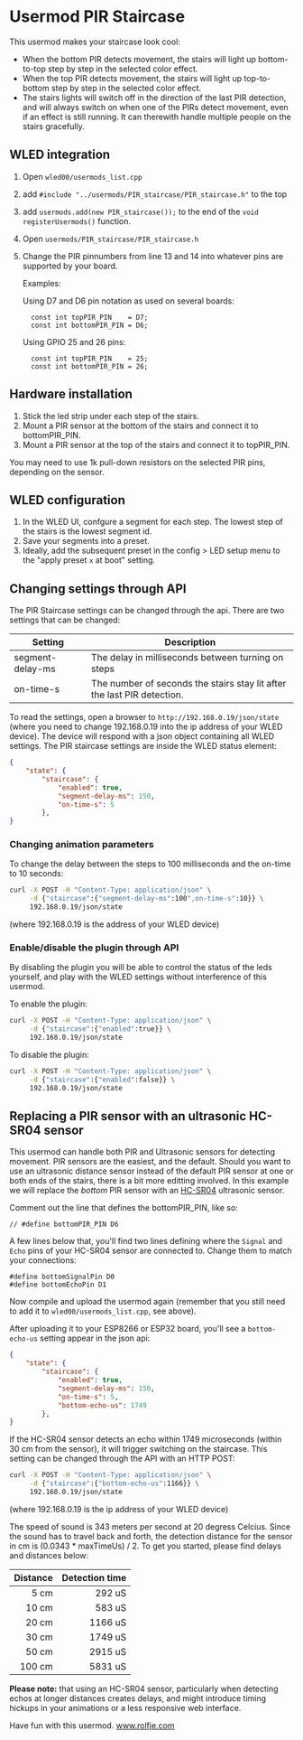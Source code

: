 # Usermod PIR Staircase

This usermod makes your staircase look cool:

- When the bottom PIR detects movement, the stairs will light up bottom-to-top
  step by step in the selected color effect.
- When the top PIR detects movement, the stairs will light up top-to-bottom
  step by step in the selected color effect.
- The stairs lights will switch off in the direction of the last PIR detection, and
  will always switch on when one of the PIRs detect movement, even if an effect
  is still running. It can therewith handle multiple people on the stairs gracefully.

## WLED integration

1. Open `wled00/usermods_list.cpp`
2. add `#include "../usermods/PIR_staircase/PIR_staircase.h"` to the top
3. add `usermods.add(new PIR_staircase());` to the end of the `void registerUsermods()` function.
4. Open `usermods/PIR_staircase/PIR_staircase.h` 
5. Change the PIR pinnumbers from line 13 and 14 into whatever
   pins are supported by your board.

   Examples:

   Using D7 and D6 pin notation as used on several boards:
   ```
     const int topPIR_PIN    = D7;
     const int bottomPIR_PIN = D6;
   ```

   Using GPIO 25 and 26 pins:
   ```
     const int topPIR_PIN    = 25;
     const int bottomPIR_PIN = 26;
   ```

## Hardware installation
1. Stick the led strip under each step of the stairs.
2. Mount a PIR sensor at the bottom of the stairs and connect it to bottomPIR_PIN.
3. Mount a PIR sensor at the top of the stairs and connect it to topPIR_PIN.

You may need to use 1k pull-down resistors on the selected PIR pins, depending on the sensor.

## WLED configuration
1. In the WLED UI, confgure a segment for each step. The lowest step of the stairs is the 
   lowest segment id. 
2. Save your segments into a preset. 
3. Ideally, add the subsequent preset ìn the config > LED setup menu to the "apply 
   preset `x` at boot" setting.

## Changing settings through API

The PIR Staircase settings can be changed through the api. There are two settings that
can be changed:

| Setting          | Description                                                             |
|------------------|-------------------------------------------------------------------------|
| segment-delay-ms | The delay in milliseconds between turning on steps                      |
| on-time-s        | The number of seconds the stairs stay lit after the last PIR detection. |


To read the settings, open a browser to `http://192.168.0.19/json/state` (where you need to change 
192.168.0.19 into the ip address of your WLED device). The device will respond with a json object
containing all WLED settings. The PIR staircase settings are inside the WLED status element:

```json
{
    "state": {
        "staircase": {
            "enabled": true,
            "segment-delay-ms": 150,
            "on-time-s": 5
        },
}
```


### Changing animation parameters

To change the delay between the steps to 100 milliseconds and the on-time to
10 seconds:

```bash
curl -X POST -H "Content-Type: application/json" \
     -d {"staircase":{"segment-delay-ms":100",on-time-s":10}} \
     192.168.0.19/json/state
```

(where 192.168.0.19 is the address of your WLED device)


### Enable/disable the plugin through API

By disabling the plugin you will be able to control the
status of the leds yourself, and play with the WLED settings
without interference of this usermod.

To enable the plugin:

```bash
curl -X POST -H "Content-Type: application/json" \
     -d {"staircase":{"enabled":true}} \
     192.168.0.19/json/state
```

To disable the plugin:

```bash
curl -X POST -H "Content-Type: application/json" \
     -d {"staircase":{"enabled":false}} \
     192.168.0.19/json/state
```

## Replacing a PIR sensor with an ultrasonic HC-SR04 sensor

This usermod can handle both PIR and Ultrasonic sensors for detecting
movement. PIR sensors are the easiest, and the default. Should you want
to use an ultrasonic distance sensor instead of the default PIR sensor
at one or both ends of the stairs, there is a bit more editting involved.
In this example we will replace the _bottom_ PIR sensor with an 
[HC-SR04](https://components101.com/ultrasonic-sensor-working-pinout-datasheet)
ultrasonic sensor.

Comment out the line that defines the bottomPIR_PIN, like so:

```
// #define bottomPIR_PIN D6
```

A few lines below that, you'll find two lines defining where the `Signal`
and `Echo` pins of your HC-SR04 sensor are connected to. Change them to match
your connections:

```
#define bottomSignalPin D0
#define bottomEchoPin D1
```

Now compile and upload the usermod again (remember that you still need to
add it to `wled00/usermods_list.cpp`, see above).

After uploading it to your ESP8266 or ESP32 board, you'll see a `bottom-echo-us`
setting appear in the json api:

```json
{
    "state": {
        "staircase": {
            "enabled": true,
            "segment-delay-ms": 150,
            "on-time-s": 5,
            "bottom-echo-us": 1749
        },
}
```

If the HC-SR04 sensor detects an echo within 1749 microseconds (within 30 cm from
the sensor), it will trigger switching on the staircase. This setting can be changed
through the API with an HTTP POST:

```bash
curl -X POST -H "Content-Type: application/json" \
     -d {"staircase":{"bottom-echo-us":1166}} \
     192.168.0.19/json/state
```

(where 192.168.0.19 is the ip address of your WLED device)

The speed of sound is 343 meters per second at 20 degress Celcius. Since the sound
has to travel back and forth, the detection distance for the sensor in cm is
(0.0343 * maxTimeUs) / 2. To get you started, please find delays and distances below:

| Distance |	Detection time |
|---------:|----------------:|
|     5 cm |          292 uS |
|    10 cm |          583 uS |
|    20 cm |         1166 uS |
|    30 cm |         1749 uS |
|    50 cm |         2915 uS |
|   100 cm |         5831 uS |

**Please note:** that using an HC-SR04 sensor, particularly when detecting echos at longer
distances creates delays, and might introduce timing hickups in your animations or
a less responsive web interface.

Have fun with this usermod.
www.rolfje.com

